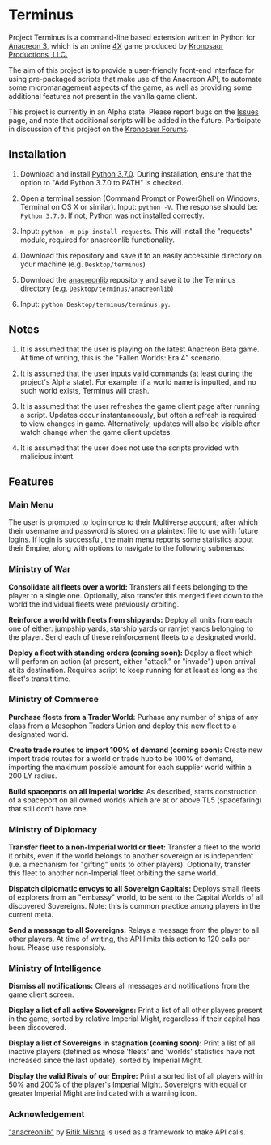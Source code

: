 # Terminus #

Project Terminus is a command-line based extension written in Python for [Anacreon 3](https://anacreon.kronosaur.com), which is an online [4X](https://en.wikipedia.org/wiki/4X) game produced by [Kronosaur Productions, LLC.](http://kronosaur.com/)

The aim of this project is to provide a user-friendly front-end interface for using pre-packaged scripts that make use of the Anacreon API, to automate some micromanagement aspects of the game, as well as providing some additional features not present in the vanilla game client.

This project is currently in an Alpha state. Please report bugs on the [Issues](https://github.com/RexImperator/terminus/issues) page, and note that additional scripts will be added in the future. Participate in discussion of this project on the [Kronosaur Forums](https://forums.kronosaur.com/viewforum.php?f=48).

## Installation ##

1. Download and install [Python 3.7.0](https://www.python.org/downloads/). During installation, ensure that the option to "Add Python 3.7.0 to PATH" is checked.

2. Open a terminal session (Command Prompt or PowerShell on Windows, Terminal on OS X or similar). Input: ```python -V```. The response should be: ```Python 3.7.0```. If not, Python was not installed correctly.

3. Input: ```python -m pip install requests```. This will install the "requests" module, required for anacreonlib functionality.

4. Download this repository and save it to an easily accessible directory on your machine (e.g. ```Desktop/terminus```)

5. Download the [anacreonlib](https://github.com/ritikmishra/anacreonlib) repository and save it to the Terminus directory (e.g. ```Desktop/terminus/anacreonlib```)

6. Input: ```python Desktop/terminus/terminus.py```.

## Notes ##

1. It is assumed that the user is playing on the latest Anacreon Beta game. At time of writing, this is the "Fallen Worlds: Era 4" scenario.

2. It is assumed that the user inputs valid commands (at least during the project's Alpha state). For example: if a world name is inputted, and no such world exists, Terminus will crash.

3. It is assumed that the user refreshes the game client page after running a script. Updates occur instantaneously, but often a refresh is required to view changes in game. Alternatively, updates will also be visible after watch change when the game client updates.

4. It is assumed that the user does not use the scripts provided with malicious intent.

## Features ##

### Main Menu ###

The user is prompted to login once to their Multiverse account, after which their username and password is stored on a plaintext file to use with future logins. If login is successful, the main menu reports some statistics about their Empire, along with options to navigate to the following submenus:

### Ministry of War ###

**Consolidate all fleets over a world:** Transfers all fleets belonging to the player to a single one. Optionally, also transfer this merged fleet down to the world the individual fleets were previously orbiting.

**Reinforce a world with fleets from shipyards:** Deploy all units from each one of either: jumpship yards, starship yards or ramjet yards belonging to the player. Send each of these reinforcement fleets to a designated world.

**Deploy a fleet with standing orders (coming soon):** Deploy a fleet which will perform an action (at present, either "attack" or "invade") upon arrival at its destination. Requires script to keep running for at least as long as the fleet's transit time.

### Ministry of Commerce ###

**Purchase fleets from a Trader World:** Purhase any number of ships of any class from a Mesophon Traders Union and deploy this new fleet to a designated world.

**Create trade routes to import 100% of demand (coming soon):** Create new import trade routes for a world or trade hub to be 100% of demand, importing the maximum possible amount for each supplier world within a 200 LY radius.

**Build spaceports on all Imperial worlds:** As described, starts construction of a spaceport on all owned worlds which are at or above TL5 (spacefaring) that still don't have one.

### Ministry of Diplomacy ###

**Transfer fleet to a non-Imperial world or fleet:** Transfer a fleet to the world it orbits, even if the world belongs to another sovereign or is independent (i.e. a mechanism for "gifting" units to other players). Optionally, transfer this fleet to another non-Imperial fleet orbiting the same world.

**Dispatch diplomatic envoys to all Sovereign Capitals:** Deploys small fleets of explorers from an "embassy" world, to be sent to the Capital Worlds of all discovered Sovereigns. Note: this is common practice among players in the current meta.

**Send a message to all Sovereigns:** Relays a message from the player to all other players. At time of writing, the API limits this action to 120 calls per hour. Please use responsibly.

### Ministry of Intelligence ###

**Dismiss all notifications:** Clears all messages and notifications from the game client screen.

**Display a list of all active Sovereigns:** Print a list of all other players present in the game, sorted by relative Imperial Might, regardless if their capital has been discovered.

**Display a list of Sovereigns in stagnation (coming soon):** Print a list of all inactive players (defined as whose 'fleets' and 'worlds' statistics have not increased since the last update), sorted by Imperial Might.

**Display the valid Rivals of our Empire:** Print a sorted list of all players within 50% and 200% of the player's Imperial Might. Sovereigns with equal or greater Imperial Might are indicated with a warning icon.

### Acknowledgement ###

["anacreonlib"](https://github.com/ritikmishra/anacreonlib) by [Ritik Mishra](https://github.com/ritikmishra) is used as a framework to make API calls.
